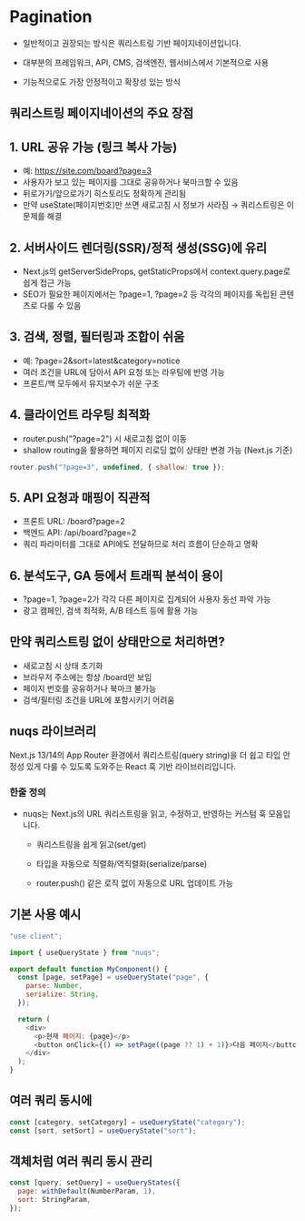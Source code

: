 # Pagination

- 일반적이고 권장되는 방식은 쿼리스트링 기반 페이지네이션입니다.

- 대부분의 프레임워크, API, CMS, 검색엔진, 웹서비스에서 기본적으로 사용

- 기능적으로도 가장 안정적이고 확장성 있는 방식

## 쿼리스트링 페이지네이션의 주요 장점

## 1. URL 공유 가능 (링크 복사 가능)

- 예: https://site.com/board?page=3
- 사용자가 보고 있는 페이지를 그대로 공유하거나 북마크할 수 있음
- 뒤로가기/앞으로가기 히스토리도 정확하게 관리됨
- 만약 useState(페이지번호)만 쓰면 새로고침 시 정보가 사라짐 → 쿼리스트링은 이 문제를 해결

## 2. 서버사이드 렌더링(SSR)/정적 생성(SSG)에 유리

- Next.js의 getServerSideProps, getStaticProps에서 context.query.page로 쉽게 접근 가능
- SEO가 필요한 페이지에서는 ?page=1, ?page=2 등 각각의 페이지를 독립된 콘텐츠로 다룰 수 있음

## 3. 검색, 정렬, 필터링과 조합이 쉬움

- 예: ?page=2&sort=latest&category=notice
- 여러 조건을 URL에 담아서 API 요청 또는 라우팅에 반영 가능
- 프론트/백 모두에서 유지보수가 쉬운 구조

## 4. 클라이언트 라우팅 최적화

- router.push("?page=2") 시 새로고침 없이 이동
- shallow routing을 활용하면 페이지 리로딩 없이 상태만 변경 가능 (Next.js 기준)

```javascript
router.push("?page=3", undefined, { shallow: true });
```

## 5. API 요청과 매핑이 직관적

- 프론트 URL: /board?page=2
- 백엔드 API: /api/board?page=2
- 쿼리 파라미터를 그대로 API에도 전달하므로 처리 흐름이 단순하고 명확

## 6. 분석도구, GA 등에서 트래픽 분석이 용이

- ?page=1, ?page=2가 각각 다른 페이지로 집계되어 사용자 동선 파악 가능
- 광고 캠페인, 검색 최적화, A/B 테스트 등에 활용 가능

## 만약 쿼리스트링 없이 상태만으로 처리하면?

- 새로고침 시 상태 초기화
- 브라우저 주소에는 항상 /board만 보임
- 페이지 번호를 공유하거나 북마크 불가능
- 검색/필터링 조건을 URL에 포함시키기 어려움

## nuqs 라이브러리

Next.js 13/14의 App Router 환경에서 쿼리스트링(query string)을 더 쉽고 타입 안정성 있게 다룰 수 있도록 도와주는 React 훅 기반 라이브러리입니다.

### 한줄 정의

- nuqs는 Next.js의 URL 쿼리스트링을 읽고, 수정하고, 반영하는 커스텀 훅 모음입니다.

  - 쿼리스트링을 쉽게 읽고(set/get)

  - 타입을 자동으로 직렬화/역직렬화(serialize/parse)

  - router.push() 같은 로직 없이 자동으로 URL 업데이트 가능

## 기본 사용 예시

```javascript
"use client";

import { useQueryState } from "nuqs";

export default function MyComponent() {
  const [page, setPage] = useQueryState("page", {
    parse: Number,
    serialize: String,
  });

  return (
    <div>
      <p>현재 페이지: {page}</p>
      <button onClick={() => setPage((page ?? 1) + 1)}>다음 페이지</button>
    </div>
  );
}
```

## 여러 쿼리 동시에

```javascript
const [category, setCategory] = useQueryState("category");
const [sort, setSort] = useQueryState("sort");
```

## 객체처럼 여러 쿼리 동시 관리

```javascript
const [query, setQuery] = useQueryStates({
  page: withDefault(NumberParam, 1),
  sort: StringParam,
});
```

